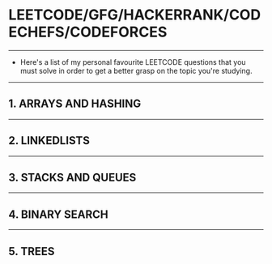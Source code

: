 # LEETCODE/GFG/HACKERRANK/CODECHEFS/CODEFORCES
---

* Here's a list of my personal favourite LEETCODE questions that you must solve in order to get a better grasp on the topic you're studying.
---

## 1. ARRAYS AND HASHING
---
## 2. LINKEDLISTS
---
## 3. STACKS AND QUEUES
---
## 4. BINARY SEARCH
---
## 5. TREES
